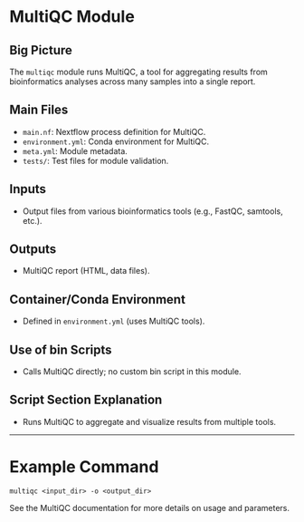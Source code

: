 # MultiQC Module

## Big Picture
The `multiqc` module runs MultiQC, a tool for aggregating results from bioinformatics analyses across many samples into a single report.

## Main Files
- `main.nf`: Nextflow process definition for MultiQC.
- `environment.yml`: Conda environment for MultiQC.
- `meta.yml`: Module metadata.
- `tests/`: Test files for module validation.

## Inputs
- Output files from various bioinformatics tools (e.g., FastQC, samtools, etc.).

## Outputs
- MultiQC report (HTML, data files).

## Container/Conda Environment
- Defined in `environment.yml` (uses MultiQC tools).

## Use of bin Scripts
- Calls MultiQC directly; no custom bin script in this module.

## Script Section Explanation
- Runs MultiQC to aggregate and visualize results from multiple tools.

---

# Example Command
```
multiqc <input_dir> -o <output_dir>
```

See the MultiQC documentation for more details on usage and parameters.
